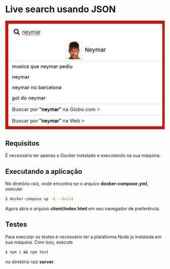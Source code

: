 # Live search usando JSON

<img src="https://github.com/rafaelscariot/live-search/blob/master/screenshot.png" />

## Requisitos

É necessário ter apenas o Docker instalado e executando na sua máquina.

## Executando a aplicação

No diretório raiz, onde encontra-se o arquivo **docker-compose.yml**, execute:

```bash
$ docker-compose up -d --build
```

Agora abra o arquivo **client/index.html** em seu navegador de preferência.

## Testes

Para executar os testes é necessário ter a plataforma Node.js instalada em sua máquina.
Com isso, execute

```bash
$ npm i && npm test
```

no diretório raiz **server**.
